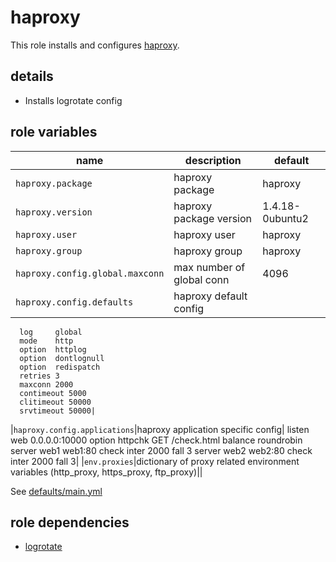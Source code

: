 # haproxy

This role installs and configures [haproxy](http://haproxy.1wt.eu/).

## details

  * Installs logrotate config

## role variables

|name|description|default|
|----|-----------|-------|
|`haproxy.package`|haproxy package|haproxy|
|`haproxy.version`|haproxy package version|1.4.18-0ubuntu2|
|`haproxy.user`|haproxy user|haproxy|
|`haproxy.group`|haproxy group|haproxy|
|`haproxy.config.global.maxconn`|max number of global conn|4096|
|`haproxy.config.defaults`|haproxy default config|
      log     global
      mode    http
      option  httplog
      option  dontlognull
      option  redispatch
      retries 3
      maxconn 2000
      contimeout 5000
      clitimeout 50000
      srvtimeout 50000|
|`haproxy.config.applications`|haproxy application specific config|
        listen  web 0.0.0.0:10000
        option  httpchk GET /check.html
        balance roundrobin
        server  web1 web1:80 check inter 2000 fall 3
        server  web2 web2:80 check inter 2000 fall 3|
|`env.proxies`|dictionary of proxy related environment variables (http_proxy, https_proxy, ftp_proxy)||

See [defaults/main.yml](https://github.com/ryankanno/ansible-roles/blob/master/haproxy/defaults/main.yml)

## role dependencies

  * [logrotate](https://github.com/ryankanno/ansible-roles/blob/master/logrotate)
